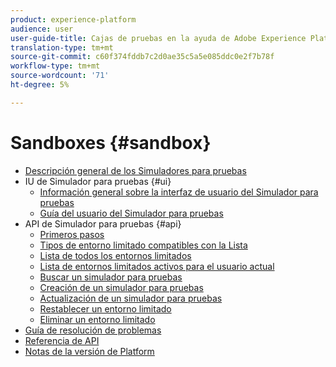 ```yaml
---
product: experience-platform
audience: user
user-guide-title: Cajas de pruebas en la ayuda de Adobe Experience Platform
translation-type: tm+mt
source-git-commit: c60f374fddb7c2d0ae35c5a5e085ddc0e2f7b78f
workflow-type: tm+mt
source-wordcount: '71'
ht-degree: 5%

---
```



# Sandboxes {#sandbox}

* [Descripción general de los Simuladores para pruebas](home.md)
* IU de Simulador para pruebas {#ui}
   * [Información general sobre la interfaz de usuario del Simulador para pruebas](ui/overview.md)
   * [Guía del usuario del Simulador para pruebas](ui/user-guide.md)
* API de Simulador para pruebas {#api}
   * [Primeros pasos](api/getting-started.md)
   * [Tipos de entorno limitado compatibles con la Lista](api/list-sandbox-types.md)
   * [Lista de todos los entornos limitados](api/list-all-sandboxes.md)
   * [Lista de entornos limitados activos para el usuario actual](api/list-active-sandboxes.md)
   * [Buscar un simulador para pruebas](api/look-up-sandbox.md)
   * [Creación de un simulador para pruebas](api/create-sandbox.md)
   * [Actualización de un simulador para pruebas](api/update-sandbox.md)
   * [Restablecer un entorno limitado](api/reset-sandbox.md)
   * [Eliminar un entorno limitado](api/delete-sandbox.md)
* [Guía de resolución de problemas](troubleshooting-guide.md)
* [Referencia de API](https://www.adobe.io/apis/experienceplatform/home/api-reference.html#!acpdr/swagger-specs/sandbox-api.yaml)
* [Notas de la versión de Platform](https://www.adobe.com/go/platform-release-notes-en)